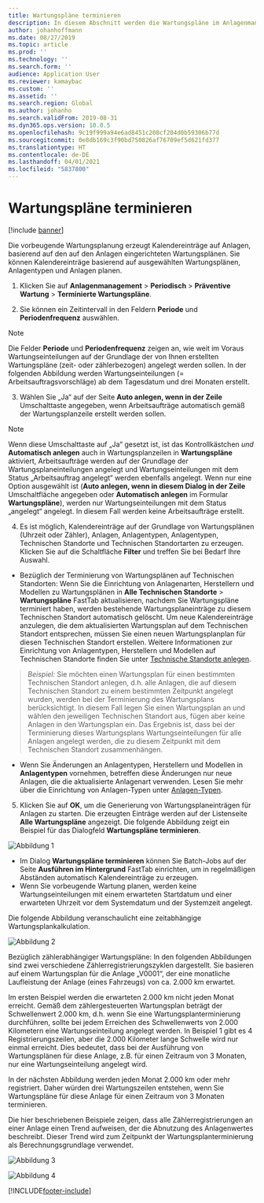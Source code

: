 ```yaml
---
title: Wartungspläne terminieren
description: In diesem Abschnitt werden die Wartungspläne im Anlagenmanagement erläutert.
author: johanhoffmann
ms.date: 08/27/2019
ms.topic: article
ms.prod: ''
ms.technology: ''
ms.search.form: ''
audience: Application User
ms.reviewer: kamaybac
ms.custom: ''
ms.assetid: ''
ms.search.region: Global
ms.author: johanho
ms.search.validFrom: 2019-08-31
ms.dyn365.ops.version: 10.0.5
ms.openlocfilehash: 9c19f999a94e6ad8451c208cf204d0b59306b77d
ms.sourcegitcommit: 0e8db169c3f90bd750826af76709ef5d621fd377
ms.translationtype: HT
ms.contentlocale: de-DE
ms.lasthandoff: 04/01/2021
ms.locfileid: "5837800"
---
```

# <a name="schedule-maintenance-plans"></a>Wartungspläne terminieren

[!include [banner](../../includes/banner.md)]

 

Die vorbeugende Wartungsplanung erzeugt Kalendereinträge auf Anlagen, basierend auf den auf den Anlagen eingerichteten Wartungsplänen. Sie können Kalendereinträge basierend auf ausgewählten Wartungsplänen, Anlagentypen und Anlagen planen.

1. Klicken Sie auf **Anlagenmanagement** > **Periodisch** > **Präventive Wartung** > **Terminierte Wartungspläne**.

2. Sie können ein Zeitintervall in den Feldern **Periode** und **Periodenfrequenz** auswählen.

>[!NOTE]
>Die Felder **Periode** und **Periodenfrequenz** zeigen an, wie weit im Voraus Wartungseinteilungen auf der Grundlage der von Ihnen erstellten Wartungspläne (zeit- oder zählerbezogen) angelegt werden sollen. In der folgenden Abbildung werden Wartungseinteilungen (= Arbeitsauftragsvorschläge) ab dem Tagesdatum und drei Monaten erstellt.

3. Wählen Sie „Ja“ auf der Seite **Auto anlegen, wenn in der Zeile** Umschalttaste angegeben, wenn Arbeitsaufträge automatisch gemäß der Wartungsplanzeile erstellt werden sollen.

>[!NOTE]
>Wenn diese Umschalttaste auf „Ja“ gesetzt ist, ist das Kontrollkästchen *und* **Automatisch anlegen** auch in Wartungsplanzeilen in **Wartungspläne** aktiviert, Arbeitsaufträge werden auf der Grundlage der Wartungsplaneinteilungen angelegt und Wartungseinteilungen mit dem Status „Arbeitsauftrag angelegt“ werden ebenfalls angelegt. Wenn nur eine Option ausgewählt ist (**Auto anlegen, wenn in diesem Dialog in der Zeile** Umschaltfläche angegeben oder **Automatisch anlegen** im Formular **Wartungspläne**), werden nur Wartungseinteilungen mit dem Status „angelegt“ angelegt. In diesem Fall werden keine Arbeitsaufträge erstellt.

4. Es ist möglich, Kalendereinträge auf der Grundlage von Wartungsplänen (Uhrzeit oder Zähler), Anlagen, Anlagentypen, Anlagentypen, Technischen Standorte und Technischen Standortarten zu erzeugen. Klicken Sie auf die Schaltfläche **Filter** und treffen Sie bei Bedarf Ihre Auswahl.

- Bezüglich der Terminierung von Wartungsplänen auf Technischen Standorten: Wenn Sie die Einrichtung von Anlagenarten, Herstellern und Modellen zu Wartungsplänen in **Alle Technischen Standorte** > **Wartungspläne** FastTab aktualisieren, nachdem Sie Wartungspläne terminiert haben, werden bestehende Wartungsplaneinträge zu diesem Technischen Standort automatisch gelöscht. Um neue Kalendereinträge anzulegen, die dem aktualisierten Wartungsplan auf dem Technischen Standort entsprechen, müssen Sie einen neuen Wartungsplanplan für diesen Technischen Standort erstellen. Weitere Informationen zur Einrichtung von Anlagentypen, Herstellern und Modellen auf Technischen Standorte finden Sie unter [Technische Standorte anlegen](../functional-locations/create-functional-locations.md).

>*Beispiel:* Sie möchten einen Wartungsplan für einen bestimmten Technischen Standort anlegen, d.h. alle Anlagen, die auf diesem Technischen Standort zu einem bestimmten Zeitpunkt angelegt wurden, werden bei der Terminierung des Wartungsplans berücksichtigt. In diesem Fall legen Sie einen Wartungsplan an und wählen den jeweiligen Technischen Standort aus, fügen aber keine Anlagen in den Wartungsplan ein. Das Ergebnis ist, dass bei der Terminierung dieses Wartungsplans Wartungseinteilungen für alle Anlagen angelegt werden, die zu diesem Zeitpunkt mit dem Technischen Standort zusammenhängen.

- Wenn Sie Änderungen an Anlagentypen, Herstellern und Modellen in **Anlagentypen** vornehmen, betreffen diese Änderungen nur neue Anlagen, die die aktualisierte Anlagenart verwenden. Lesen Sie mehr über die Einrichtung von Anlagen-Typen unter [Anlagen-Typen](../setup-for-objects/object-types.md).  

5. Klicken Sie auf **OK**, um die Generierung von Wartungsplaneinträgen für Anlagen zu starten. Die erzeugten Einträge werden auf der Listenseite **Alle Wartungspläne** angezeigt. Die folgende Abbildung zeigt ein Beispiel für das Dialogfeld **Wartungspläne terminieren**.

![Abbildung 1](media/09-preventive-maintenance.png)

- Im Dialog **Wartungspläne terminieren** können Sie Batch-Jobs auf der Seite **Ausführen im Hintergrund** FastTab einrichten, um in regelmäßigen Abständen automatisch Kalendereinträge zu erzeugen.  
- Wenn Sie vorbeugende Wartung planen, werden keine Wartungseinteilungen mit einem erwarteten Startdatum und einer erwarteten Uhrzeit vor dem Systemdatum und der Systemzeit angelegt.  

Die folgende Abbildung veranschaulicht eine zeitabhängige Wartungsplankalkulation.  

![Abbildung 2](media/10-preventive-maintenance.jpg)

Bezüglich zählerabhängiger Wartungspläne: In den folgenden Abbildungen sind zwei verschiedene Zählerregistrierungszyklen dargestellt. Sie basieren auf einem Wartungsplan für die Anlage „V0001“, der eine monatliche Laufleistung der Anlage (eines Fahrzeugs) von ca. 2.000 km erwartet.

Im ersten Beispiel werden die erwarteten 2.000 km nicht jeden Monat erreicht. Gemäß dem zählergesteuerten Wartungsplan beträgt der Schwellenwert 2.000 km, d.h. wenn Sie eine Wartungsplanterminierung durchführen, sollte bei jedem Erreichen des Schwellenwerts von 2.000 Kilometern eine Wartungseinteilung angelegt werden. In Beispiel 1 gibt es 4 Registrierungszeilen, aber die 2.000 Kilometer lange Schwelle wird nur einmal erreicht. Dies bedeutet, dass bei der Ausführung von Wartungsplänen für diese Anlage, z.B. für einen Zeitraum von 3 Monaten, nur eine Wartungseinteilung angelegt wird.

In der nächsten Abbildung werden jeden Monat 2.000 km oder mehr registriert. Daher würden drei Wartungszeilen entstehen, wenn Sie Wartungspläne für diese Anlage für einen Zeitraum von 3 Monaten terminieren. 

Die hier beschriebenen Beispiele zeigen, dass alle Zählerregistrierungen an einer Anlage einen Trend aufweisen, der die Abnutzung des Anlagenwertes beschreibt. Dieser Trend wird zum Zeitpunkt der Wartungsplanterminierung als Berechnungsgrundlage verwendet.

![Abbildung 3](media/11-preventive-maintenance.png)

![Abbildung 4](media/12-preventive-maintenance.png)



[!INCLUDE[footer-include](../../../includes/footer-banner.md)]